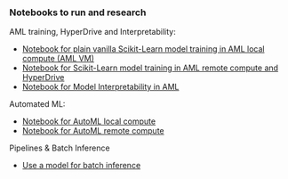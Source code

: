
### Notebooks to run and research

AML training, HyperDrive and Interpretability:
- [Notebook for plain vanilla Scikit-Learn model training in AML local compute (AML VM)](./2-training-inference/2.1-aml-training-and-hyperdrive/1-scikit-learn-local-training-on-notebook-plus-aml-ds-and-log/binayclassification-employee-attrition-notebook.ipynb)
- [Notebook for Scikit-Learn model training in AML remote compute and HyperDrive](./2-training-inference/2.1-aml-training-and-hyperdrive/2-scikit-learn-remote-training-on-aml-compute-plus-hyperdrive/binayclassification-employee-attrition-aml-compute-notebook.ipynb) 
- [Notebook for Model Interpretability in AML](./2-training-inference/2.2-aml-interpretability/1-simple-feature-transformations-explain-local.ipynb)

Automated ML:
- [Notebook for AutoML local compute](./2-training-inference/2.1-aml-training-and-hyperdrive/2-scikit-learn-remote-training-on-aml-compute-plus-hyperdrive/binayclassification-employee-attrition-aml-compute-notebook.ipynb)
- [Notebook for AutoML remote compute](./2-training-inference/2.1-aml-training-and-hyperdrive/2-scikit-learn-remote-training-on-aml-compute-plus-hyperdrive/binayclassification-employee-attrition-aml-compute-notebook.ipynb)

Pipelines & Batch Inference
- [Use a model for batch inference](https://github.com/Azure/MachineLearningNotebooks/blob/master/how-to-use-azureml/machine-learning-pipelines/parallel-run/tabular-dataset-inference-iris.ipynb)